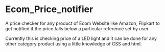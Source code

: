# Ecom_Price_notifier
A price checker for any product of Ecom Website like Amazon, Flipkart to get notified if the price falls below a particular reference set by user.


Currently this is checking price of a LED light and it can be done for any other category product using a little knowledge of CSS and html.
